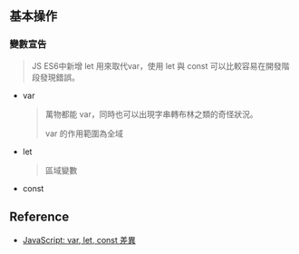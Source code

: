 ## 基本操作

### 變數宣告

> JS ES6中新增 let 用來取代var，使用 let 與 const 可以比較容易在開發階段發現錯誤。

- var

  > 萬物都能 var，同時也可以出現字串轉布林之類的奇怪狀況。
  >
  > var 的作用範圍為全域

- let

  > 區域變數

- const





## Reference

- [JavaScript: var, let, const 差異](https://medium.com/@totoroLiu/javascript-var-let-const-%E5%B7%AE%E7%95%B0-e3d930521230)